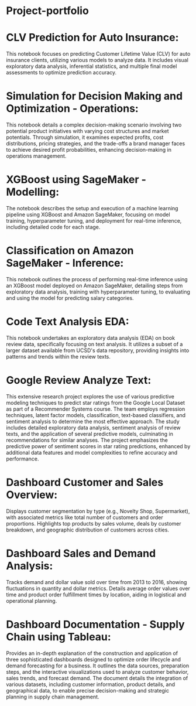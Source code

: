 # Project-portfolio 
# CLV Prediction for Auto Insurance:
This notebook focuses on predicting Customer Lifetime Value (CLV) for auto insurance clients, utilizing various models to analyze data. It includes visual exploratory data analysis, inferential statistics, and multiple final model assessments to optimize prediction accuracy. ​​

# Simulation for Decision Making and Optimization - Operations: 
This notebook details a complex decision-making scenario involving two potential product initiatives with varying cost structures and market potentials. Through simulation, it examines expected profits, cost distributions, pricing strategies, and the trade-offs a brand manager faces to achieve desired profit probabilities, enhancing decision-making in operations management.

# XGBoost using SageMaker - Modelling: 
The notebook describes the setup and execution of a machine learning pipeline using XGBoost and Amazon SageMaker, focusing on model training, hyperparameter tuning, and deployment for real-time inference, including detailed code for each stage.

# Classification on Amazon SageMaker - Inference:
This notebook outlines the process of performing real-time inference using an XGBoost model deployed on Amazon SageMaker, detailing steps from exploratory data analysis, training with hyperparameter tuning, to evaluating and using the model for predicting salary categories.

# Code Text Analysis EDA:
This notebook undertakes an exploratory data analysis (EDA) on book review data, specifically focusing on text analysis. It utilizes a subset of a larger dataset available from UCSD's data repository, providing insights into patterns and trends within the review texts. ​​

# Google Review Analyze Text:
This extensive research project explores the use of various predictive modeling techniques to predict star ratings from the Google Local Dataset as part of a Recommender Systems course. The team employs regression techniques, latent factor models, classification, text-based classifiers, and sentiment analysis to determine the most effective approach. The study includes detailed exploratory data analysis, sentiment analysis of review texts, and the application of several predictive models, culminating in recommendations for similar analyses. The project emphasizes the predictive power of sentiment scores in star rating predictions, enhanced by additional data features and model complexities to refine accuracy and performance.

# Dashboard Customer and Sales Overview:
Displays customer segmentation by type (e.g., Novelty Shop, Supermarket), with associated metrics like total number of customers and order proportions.
Highlights top products by sales volume, deals by customer breakdown, and geographic distribution of customers across cities.
# Dashboard Sales and Demand Analysis:
Tracks demand and dollar value sold over time from 2013 to 2016, showing fluctuations in quantity and dollar metrics.
Details average order values over time and product order fulfillment times by location, aiding in logistical and operational planning.
# Dashboard Documentation - Supply Chain using Tableau:
Provides an in-depth explanation of the construction and application of three sophisticated dashboards designed to optimize order lifecycle and demand forecasting for a business. It outlines the data sources, preparation steps, and the interactive visualizations used to analyze customer behavior, sales trends, and forecast demand. The document details the integration of various datasets, including customer information, product details, and geographical data, to enable precise decision-making and strategic planning in supply chain management.













